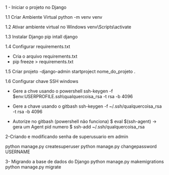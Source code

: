 1 - Iniciar o projeto no Django

1.1 Criar Ambiente Virtual
python -m venv venv

1.2 Ativar ambiente virtual no Windows
venv\Scripts\activate

1.3 Instalar Django
pip intall django

1.4 Configurar requirements.txt
- Cria o arquivo requirements.txt
- pip freeze > requirements.txt 

1.5 Criar projeto
-django-admin startproject nome_do_projeto .

1.6 Configurar chave SSH windows
- Gere a chve usando o powershell
ssh-keygen -f $env:USERPROFILE\.ssh\qualquercoisa_rsa -t rsa -b 4096

- Gere a chave usando o gitbash
ssh-keygen -f ~/.ssh/qualquercoisa_rsa -t rsa -b 4096

- Autorize no gitbash (powershell não funciona)
$ eval $(ssh-agent) -> gera um Agent pid numero
$ ssh-add ~/.ssh/qualquercoisa_rsa 

2-Criando e modificando senha de superusuario em admin

python manage.py createsuperuser
python manage.py changepassword USERNAME

3- Migrando a base de dados do Django
python manage.py makemigrations
python manage.py migrate